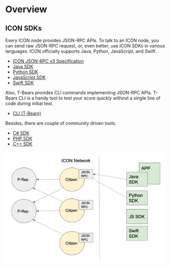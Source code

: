 # Overview

## ICON SDKs

Every ICON node provides JSON-RPC APIs. To talk to an ICON node, you can send raw JSON-RPC request, or, even better, use ICON SDKs in various languages. ICON officially supports Java, Python, JavaScript, and Swift.

* [ICON JSON-RPC v3 Specification](../references/reference-manuals/icon-json-rpc-api-v3-specification.md)
* [Java SDK](java-sdk/)
* [Python SDK](python-sdk/)
* [JavaScript SDK](javascript/)
* [Swift SDK](swift-sdk/)

Also, T-Bears provides CLI commands implementing JSON-RPC APIs. T-Bears CLI is a handy tool to test your score quickly without a single line of code during initial test.

* [CLI \(T-Bears\)]()

Besides, there are couple of community driven tools.

* [C\# SDK](https://github.com/zsaladin/IconSDK.Net/)
* [PHP SDK](https://github.com/iconation/icon-sdk-php)
* [C++ SDK](https://github.com/iconation/icon-sdk-cpp)

![](../.gitbook/assets/d4d39ac-screen_shot_2019-05-30_at_6.58.49_pm.png)

